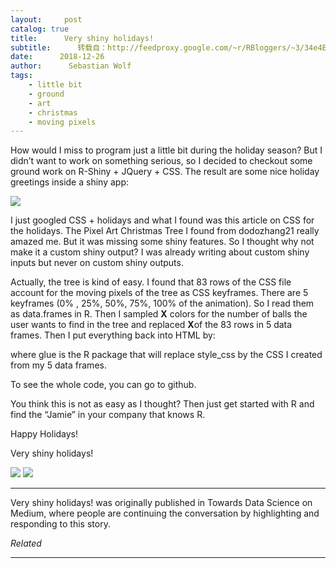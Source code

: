 ```yaml
---
layout:     post
catalog: true
title:      Very shiny holidays!
subtitle:      转载自：http://feedproxy.google.com/~r/RBloggers/~3/34e4EoqsDgQ/
date:      2018-12-26
author:      Sebastian Wolf
tags:
    - little bit
    - ground
    - art
    - christmas
    - moving pixels
---
```






How would I miss to program just a little bit during the holiday season? But I didn’t want to work on something serious, so I decided to checkout some ground work on R-Shiny + JQuery + CSS. The result are some nice holiday greetings inside a shiny app:

![](https://i1.wp.com/cdn-images-1.medium.com/max/1024/1*fw1Qwh_SZXcj-Mq_a9LAyA.jpeg?w=456&ssl=1)


I just googled CSS + holidays and what I found was this article on CSS for the holidays. The Pixel Art Christmas Tree I found from dodozhang21 really amazed me. But it was missing some shiny features. So I thought why not make it a custom shiny output? I was already writing about custom shiny inputs but never on custom shiny outputs.

Actually, the tree is kind of easy. I found that 83 rows of the CSS file account for the moving pixels of the tree as CSS keyframes. There are 5 keyframes (0% , 25%, 50%, 75%, 100% of the animation). So I read them as data.frames in R. Then I sampled **X** colors for the number of balls the user wants to find in the tree and replaced **X**of the 83 rows in 5 data frames. Then I put everything back into HTML by:

where glue is the R package that will replace style_css by the CSS I created from my 5 data frames.

To see the whole code, you can go to github.

You think this is not as easy as I thought? Then just get started with R and find the “Jamie” in your company that knows R.

Happy Holidays!

Very shiny holidays!

![](https://medium.com/_/stat?event=post.clientViewed&referrerSource=full_rss&postId=5ee316fc7f84)
![](https://medium.com/_/stat?event=post.clientViewed&referrerSource=full_rss&postId=5ee316fc7f84)


---

Very shiny holidays! was originally published in Towards Data Science on Medium, where people are continuing the conversation by highlighting and responding to this story.


*Related*








---
